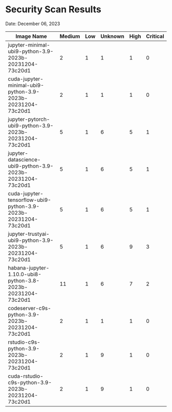 # Security Scan Results

Date: December 06, 2023

| Image Name | Medium | Low | Unknown | High | Critical |
|------------|-------|-----|---------|------|------|
| jupyter-minimal-ubi9-python-3.9-2023b-20231204-73c20d1 | 2 | 1 | 1 | 1 | 0 |
| cuda-jupyter-minimal-ubi9-python-3.9-2023b-20231204-73c20d1 | 2 | 1 | 1 | 1 | 0 |
| jupyter-pytorch-ubi9-python-3.9-2023b-20231204-73c20d1 | 5 | 1 | 6 | 5 | 1 |
| jupyter-datascience-ubi9-python-3.9-2023b-20231204-73c20d1 | 5 | 1 | 6 | 5 | 1 |
| cuda-jupyter-tensorflow-ubi9-python-3.9-2023b-20231204-73c20d1 | 5 | 1 | 6 | 5 | 1 |
| jupyter-trustyai-ubi9-python-3.9-2023b-20231204-73c20d1 | 5 | 1 | 6 | 9 | 3 |
| habana-jupyter-1.10.0-ubi8-python-3.8-2023b-20231204-73c20d1 | 11 | 1 | 6 | 7 | 2 |
| codeserver-c9s-python-3.9-2023b-20231204-73c20d1 | 2 | 1 | 1 | 1 | 0 |
| rstudio-c9s-python-3.9-2023b-20231204-73c20d1 | 2 | 1 | 9 | 1 | 0 |
| cuda-rstudio-c9s-python-3.9-2023b-20231204-73c20d1 | 2 | 1 | 9 | 1 | 0 |

